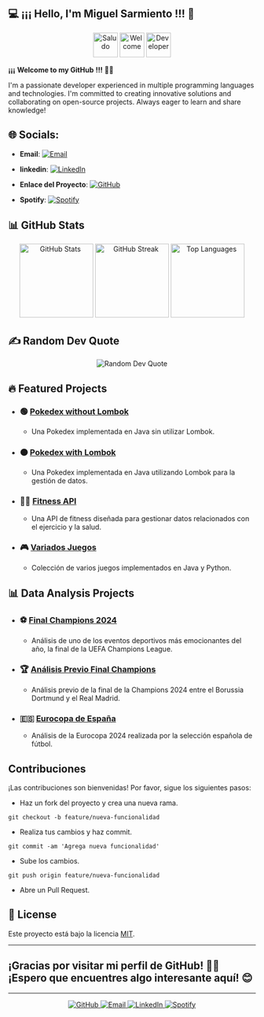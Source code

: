## 💻 ¡¡¡ Hello, I'm Miguel Sarmiento !!! 👋

<div align="center">
  <img src="https://media.giphy.com/media/xT9IgG50Fb7Mi0prBC/giphy.gif" height="50" alt="Saludo">
  <img src="https://media.giphy.com/media/13HgwGsXF0aiGY/giphy.gif" height="50" alt="Welcome">
  <img src="https://media.giphy.com/media/Y4ak9Ki2GZCbJxAnJD/giphy.gif" height="50" alt="Developer">
</div>

**¡¡¡** **Welcome to my GitHub** **!!!** 👨‍🎓

I'm a passionate developer experienced in multiple programming languages and technologies. I'm committed to creating innovative solutions and collaborating on open-source projects. Always eager to learn and share knowledge!



## 🌐 Socials:
- **Email**: [![Email](https://img.shields.io/badge/Email-D14836?logo=gmail&logoColor=white)](mailto:msarmientolevy@gmail.com)

- **linkedin**: [![LinkedIn](https://img.shields.io/badge/LinkedIn-%230077B5.svg?logo=linkedin&logoColor=white)](https://www.linkedin.com/in/miguel-sarmiento-)

- **Enlace del Proyecto**: [![GitHub](https://img.shields.io/badge/GitHub-%23121011.svg?logo=github&logoColor=white)](https://github.com/miguelASL)

- **Spotify**: [![Spotify](https://img.shields.io/badge/Spotify-%231ED760.svg?logo=spotify&logoColor=white)](https://open.spotify.com/show/3nz8yOXAfpmdYxSrkwyhLe?si=f36a4273252547ce)

## 📊 GitHub Stats

<div align="center">
  <img src="https://github-readme-stats.vercel.app/api?username=miguelASL&theme=blue-green&hide_border=false&include_all_commits=false&count_private=false" height="150" alt="GitHub Stats" />
  <img src="https://github-readme-streak-stats.herokuapp.com/?user=miguelASL&theme=blue-green&hide_border=false" height="150" alt="GitHub Streak" />
  <img src="https://github-readme-stats.vercel.app/api/top-langs/?username=miguelASL&theme=blue-green&hide_border=false&include_all_commits=false&count_private=false&layout=compact" height="150" alt="Top Languages" />
</div>

## ✍️ Random Dev Quote

<div align="center">
  <img src="https://quotes-github-readme.vercel.app/api?type=horizontal&theme=radical" alt="Random Dev Quote" />
</div>

## 🔥 Featured Projects

- ### 🟢 [Pokedex without Lombok](https://github.com/tuusuario/pokedex-without-lombok)
  - Una Pokedex implementada en Java sin utilizar Lombok.

- ### 🟠 [Pokedex with Lombok](https://github.com/tuusuario/pokedex-with-lombok)
  - Una Pokedex implementada en Java utilizando Lombok para la gestión de datos.

- ### 🏋️‍♂️ [Fitness API](https://github.com/tuusuario/fitness-api)
  - Una API de fitness diseñada para gestionar datos relacionados con el ejercicio y la salud.

- ### 🎮 [Variados Juegos](https://github.com/tuusuario/variados-juegos)
  - Colección de varios juegos implementados en Java y Python.


## 📊 Data Analysis Projects

- ### ⚽ [Final Champions 2024](https://github.com/miguelASL/final_champions_2024)
  - Análisis de uno de los eventos deportivos más emocionantes del año, la final de la UEFA Champions League.

- ### 🏆 [Análisis Previo Final Champions](https://github.com/miguelASL/analisis-previo-final-champions)
  - Análisis previo de la final de la Champions 2024 entre el Borussia Dortmund y el Real Madrid.

- ### 🇪🇸 [Eurocopa de España](https://github.com/miguelASL/Eurocopa_Espana)
  - Análisis de la Eurocopa 2024 realizada por la selección española de fútbol.

  
## Contribuciones
¡Las contribuciones son bienvenidas! Por favor, sigue los siguientes pasos:

- Haz un fork del proyecto y crea una nueva rama.
```
git checkout -b feature/nueva-funcionalidad
```
- Realiza tus cambios y haz commit.
```
git commit -am 'Agrega nueva funcionalidad'
```
- Sube los cambios.
```
git push origin feature/nueva-funcionalidad
```
- Abre un Pull Request.

## 📝 License

Este proyecto está bajo la licencia [MIT](https://choosealicense.com/licenses/mit/).

---

## ¡Gracias por visitar mi perfil de GitHub! 👨‍💻 ¡Espero que encuentres algo interesante aquí! 😊

---

<div align="center">
  <a href="https://github.com/miguelASL">
    <img src="https://img.shields.io/badge/GitHub-%23121011.svg?logo=github&logoColor=white" alt="GitHub">
  </a>
  <a href="mailto:tuemail@example.com">
    <img src="https://img.shields.io/badge/Email-D14836?logo=gmail&logoColor=white" alt="Email">
  </a>
  <a href="https://www.linkedin.com/in/miguel-sarmiento-">
    <img src="https://img.shields.io/badge/LinkedIn-%230077B5.svg?logo=linkedin&logoColor=white" alt="LinkedIn">
  </a>
  <a href="https://open.spotify.com/show/3nz8yOXAfpmdYxSrkwyhLe?si=f36a4273252547ce">
    <img src="https://img.shields.io/badge/Spotify-%231ED760.svg?logo=spotify&logoColor=white" alt="Spotify">
  </a>
</div>

